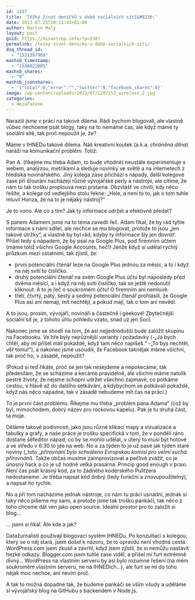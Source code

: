 ```yaml
---
id: 1387
title: 'Těžký život deníčků v době sociálních sítí&#8230;'
date: 2013-07-25T20:11:43+01:00
author: Martin Malý
layout: post
guid: https://misantrop.info/?p=1387
permalink: /tezky-zivot-denicku-v-dobe-socialnich-siti/
dsq_thread_id:
  - "1531397969"
mashsb_timestamp:
  - "1546022005"
mashsb_shares:
  - "0"
mashsb_jsonshares:
  - '{"total":0,"error":"","twitter":0,"facebook_shares":0}'
image: /wp-content/uploads/2013/07/1207153_wireless_2.jpg
categories:
  - Nezařazené
---
```

Narazili jsme v práci na takové dilema. Rádi bychom blogovali, ale vlastně vůbec nechceme psát blogy, taky na to nemáme čas, ale když máme ty sociální sítě, tak proč nepoužít je, že?

<!--more-->

Máme v IHNEDu takové dilema. Náš kreativní koutek (a.k.a. _chráněná dílna_) naráží na komunikační problém. Totiž:

Pan A. (říkejme mu třeba Adam, to bude vhodné) neustále experimentuje s webem, analýzou, metrikami a sleduje novinky ve světě a na internetech z hlediska novinářského. Jiný kolega zase přichází s nápady, další kolegové zase při šťourání nacházejí různé vývojářské perly a nástroje, ale cítíme, že nám to tak trošku proplouvá mezi prstama. Obzvlášť ve chvíli, kdy něco řešíte, a kolega od vedlejšího stolu řekne: &#8222;Hele, a není to to, jak o tom tuhle mluvil Honza, že na to je nějaký nástroj?&#8220;

Je to vono. Ale co s tím? Jak ty informace udržet a efektivně předat?

S panem Adamem jsme na to téma zavedli řeč. Adam říkal, že by rád tyhle informace s námi sdílel, ale nechce se mu blogovat, protože to jsou &#8222;jen takové útržky&#8220;, a vlastně by byl rád, kdyby ty informace šly jen dovnitř. Přišel tedy s nápadem, že by psal na Google Plus, pod firemním účtem (máme totiž všichni Google Accounts, heč!) Jenže když si udělal rychlý průzkum mezi ostatními, tak zjistil, že:

  * <span style="line-height: 13px">první potenciální čtenář leze na Google Plus jednou za měsíc, a to i když na něj svítí to číslíčko.</span>
  * druhý potenciální čtenář na svém Google Plus účtu byl naposledy před dvěma měsíci, a i když na něj svítí číslíčko, tak se ještě nedonutil kliknout. A to je řeč o soukromém účtu! O firemním ani nemluvě.
  * třetí, čtvrtý, pátý, šestý a sedmý potenciální čtenář prohlásili, že Google Plus asi ani nemají, mít nechtějí, a pokud mají, tak o tom ani nevědí.

A to jsou, prosím, vývojáři, novináři a částečně i geekové! Zbytečnější sociální síť je, z tohoto úhlu pohledu vzato, snad už jen Socl.

Nakonec jsme se shodli na tom, že asi nejjednodušší bude založit skupinu na Facebooku. Ve hře byly nejrůznější varianty i požadavky (-&#8222;Já bych chtěl, aby mi přišel mail pokaždé, když tam něco napíšeš.&#8220; -&#8222;To bys nechtěl, věř tomu!&#8220;), a nakonec jsme usoudili, že Facebook taknějak máme všichni, tak proč ho, v zásadě, nepoužít?

(Pokud si teď říkáte, proč se jen tak nesejdeme a nepokecáme, tak předesílám, že se scházíme a kecáme pravidelně, ale všichni máme natolik pestré životy, že nejsme schopni udržet všechno zajímavé, co potkáme cestou, v hlavě až do dalšího setkávání, a kdybychom se potkávali pokaždé, když nás něco napadne, tak v zásadě nebudeme mít čas na práci.)

To je první část problému. Říkejme mu třeba &#8222;problém pana Adama&#8220; (což by byl, mimochodem, dobrý název pro rockovou kapelu). Pak je tu druhá část, ta moje.

Děláme takové podivnosti, jako jsou různé klikací mapy a vizualizace a tabulky a grafy, a naše práce je trošku specifická v tom, že v pondělí ráno dostane šéfeditor nápad, co by se mohlo udělat, v úterý to musí být hotové a ve středu v 6:30 to jde na web. No a za týden to je už pasé jak týden staré noviny (_toto __přirovnání bylo schváleno Evropskou komisí pro velmi suchá přirovnání_). Takže občas musíme zaimprovizovat a pečlivě zvážit, co je únosný hack a co je už hodně velká prasárna. Princip good enough v praxi. Není čas psát krásný kód, za to žádného kodérského Pulitzera nedostaneme. Je třeba napsat kód dobrý (tedy funkční a znovupoužitelný), a napsat ho rychle.

No a při tom nacházíme jednak nástroje, co nám tu práci usnadní, jednak si taky něco píšeme my sami, a protože jsme tak trošku pankáči, tak něco z toho chceme dát ven jako open source. Ideální prostor pro to založit si blog&#8230;

&#8230; jsem si říkal. Ale kde a jak?

Datažurnalisti používají blogovací systém IHNEDu. Po konzultaci s kolegou, který se o něj stará, jsem došel k názoru, že to opravdu není vhodná cesta. WordPress.com jsem zkusil a zavrhl, když jsem zjistil, že si nemůžu nastavit hezké odkazy. Blogger.com jsem tuhle zase viděl, a přišel mi furt extrémně divný&#8230; WordPress na vlastním serveru by asi bylo rozumné řešení (na mém soukromém vlastním serveru, ne na IHNEDích&#8230;), ale furt se mi do toho nějak moc nechce, ani nevím proč.

A tak to možná dopadne tak, že budeme pankáči se vším všudy a uděláme si vývojářský blog na GitHubu s backendem v Node.js.